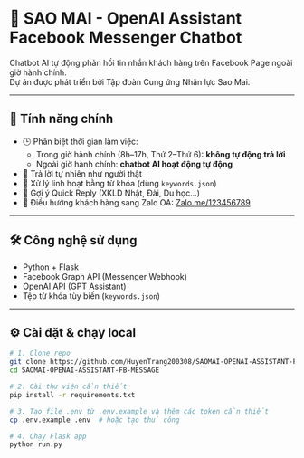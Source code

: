 # 🤖 SAO MAI - OpenAI Assistant Facebook Messenger Chatbot

Chatbot AI tự động phản hồi tin nhắn khách hàng trên Facebook Page ngoài giờ hành chính.  
Dự án được phát triển bởi Tập đoàn Cung ứng Nhân lực Sao Mai.

---

## 🚀 Tính năng chính

- 🕒 Phân biệt thời gian làm việc:
  - Trong giờ hành chính (8h–17h, Thứ 2–Thứ 6): **không tự động trả lời**
  - Ngoài giờ hành chính: **chatbot AI hoạt động tự động**
- 🤖 Trả lời tự nhiên như người thật
- 🧠 Xử lý linh hoạt bằng từ khóa (dùng `keywords.json`)
- 💬 Gợi ý Quick Reply (XKLD Nhật, Đài, Du học...)
- 🔗 Điều hướng khách hàng sang Zalo OA: [Zalo.me/123456789](https://zalo.me/saomaihr0931446688)

---

## 🛠️ Công nghệ sử dụng

- Python + Flask
- Facebook Graph API (Messenger Webhook)
- OpenAI API (GPT Assistant)
- Tệp từ khóa tùy biến (`keywords.json`)

---

## ⚙️ Cài đặt & chạy local

```bash
# 1. Clone repo
git clone https://github.com/HuyenTrang200308/SAOMAI-OPENAI-ASSISTANT-FB-MESSAGE.git
cd SAOMAI-OPENAI-ASSISTANT-FB-MESSAGE

# 2. Cài thư viện cần thiết
pip install -r requirements.txt

# 3. Tạo file .env từ .env.example và thêm các token cần thiết
cp .env.example .env  # hoặc tạo thủ công

# 4. Chạy Flask app
python run.py
